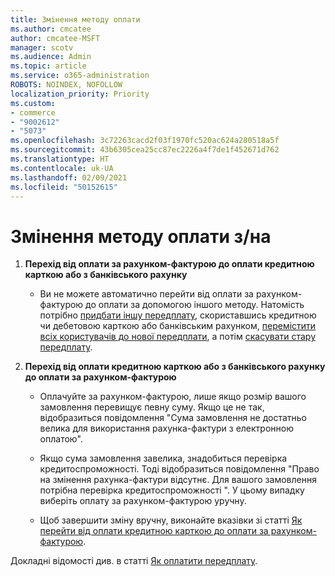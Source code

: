 ```yaml
---
title: Змінення методу оплати
ms.author: cmcatee
author: cmcatee-MSFT
manager: scotv
ms.audience: Admin
ms.topic: article
ms.service: o365-administration
ROBOTS: NOINDEX, NOFOLLOW
localization_priority: Priority
ms.custom:
- commerce
- "9002612"
- "5073"
ms.openlocfilehash: 3c72263cacd2f03f1970fc520ac624a280518a5f
ms.sourcegitcommit: 43b6305cea25cc87ec2226a4f7de1f452671d762
ms.translationtype: HT
ms.contentlocale: uk-UA
ms.lasthandoff: 02/09/2021
ms.locfileid: "50152615"
---
```

# <a name="change-payment-method-fromto"></a>Змінення методу оплати з/на

1. **Перехід від оплати за рахунком-фактурою до оплати кредитною карткою або з банківського рахунку**

    - Ви не можете автоматично перейти від оплати за рахунком-фактурою до оплати за допомогою іншого методу. Натомість потрібно [придбати іншу передплату](https://docs.microsoft.com/microsoft-365/commerce/try-or-buy-microsoft-365#buy-a-different-subscription), скориставшись кредитною чи дебетовою карткою або банківським рахунком, [перемістити всіх користувачів до нової передплати](https://docs.microsoft.com/microsoft-365/commerce/subscriptions/move-users-different-subscription), а потім [скасувати стару передплату](https://docs.microsoft.com/microsoft-365/commerce/subscriptions/cancel-your-subscription).

2. **Перехід від оплати кредитною карткою або з банківського рахунку до оплати за рахунком-фактурою**

    - Оплачуйте за рахунком-фактурою, лише якщо розмір вашого замовлення перевищує певну суму. Якщо це не так, відобразиться повідомлення "Сума замовлення не достатньо велика для використання рахунка-фактури з електронною оплатою".

    - Якщо сума замовлення завелика, знадобиться перевірка кредитоспроможності. Тоді відобразиться повідомлення "Право на змінення рахунка-фактури відсутнє. Для вашого замовлення потрібна перевірка кредитоспроможності ". У цьому випадку виберіть оплату за рахунком-фактурою уручну.

    - Щоб завершити зміну вручну, виконайте вказівки зі статті [Як перейти від оплати кредитною карткою до оплати за рахунком-фактурою](how-do-i-change-from-credit-card-payments-to-invoice.md).

Докладні відомості див. в статті [Як оплатити передплату](https://docs.microsoft.com/microsoft-365/commerce/billing-and-payments/pay-for-your-subscription).
